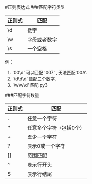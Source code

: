 #正则表达式
###匹配字符类型

正则式 | 匹配
---|---
\d | 数字
\w | 字母或者数字
\s | 一个空格


例：
1. '00\d' 可以匹配 '007' , 无法匹配'00A'.
2. '\d\d\d' 匹配三个数字.
3. '\w\w\d' 匹配 py3

###匹配字符数量

正则式 | 匹配
---|---
. | 任意一个字符
*|任意多个字符（包括0个）
+| 至少一个字符
? | 表示0或一个字符
[] | 范围匹配
^ | 表示行开头
$ | 表示行结尾
